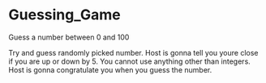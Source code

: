 # Guessing_Game
Guess a number between 0 and 100

Try and guess randomly picked number.
Host is gonna tell you youre close if you are up or down by 5.
You cannot use anything other than integers.
Host is gonna congratulate you when you guess the number.

